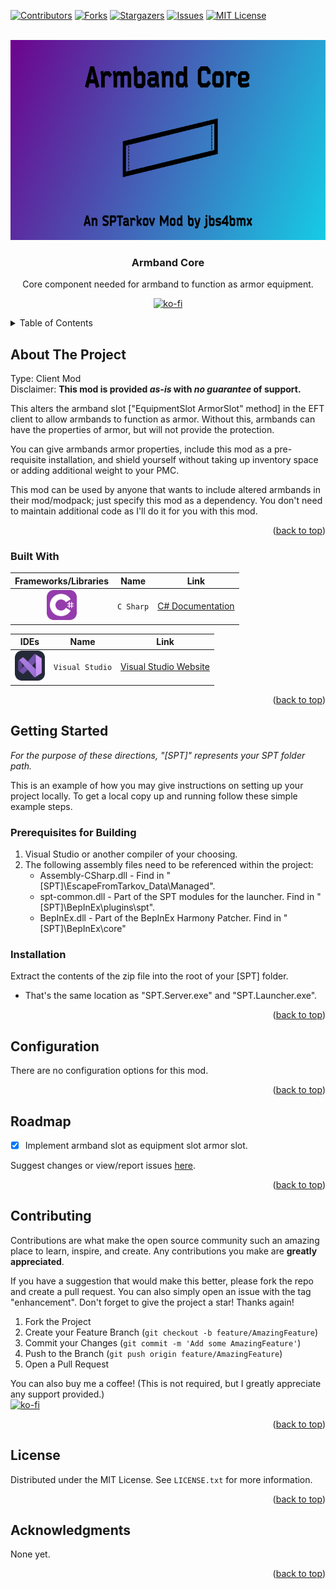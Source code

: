 <a id="readme-top"></a>
[![Contributors][contributors-shield]][contributors-url]
[![Forks][forks-shield]][forks-url]
[![Stargazers][stars-shield]][stars-url]
[![Issues][issues-shield]][issues-url]
[![MIT License][license-shield]][license-url]

<!-- PROJECT LOGO -->
<br />
<div align="center">
  <a href="https://github.com/jbs4bmx/ArmbandCore">
    <img src="./images/ABCBanner.png" alt="logo" width="640" height="320">
  </a>

  <h3 align="center">Armband Core</h3>

  <p align="center">Core component needed for armband to function as armor equipment.<br /></p>

  [![ko-fi](https://ko-fi.com/img/githubbutton_sm.svg)](https://ko-fi.com/X8X611JH15)
</div>



<!-- TABLE OF CONTENTS -->
<details>
  <summary>Table of Contents</summary>
  <ol>
    <li>
      <a href="#about-the-project">About The Project</a>
      <ul>
        <li><a href="#built-with">Built With</a></li>
      </ul>
    </li>
    <li>
      <a href="#getting-started">Getting Started</a>
      <ul>
        <li><a href="#prerequisitesforbuilding">Prerequisites for Building</a></li>
        <li><a href="#installation">Installation</a></li>
      </ul>
    </li>
    <li><a href="#configuration">Configuration</a></li>
    <li><a href="#roadmap">Roadmap</a></li>
    <li><a href="#contributing">Contributing</a></li>
    <li><a href="#license">License</a></li>
    <li><a href="#acknowledgments">Acknowledgments</a></li>
  </ol>
</details>



<!-- ABOUT THE PROJECT -->
## About The Project
Type: Client Mod</br>
Disclaimer: **This mod is provided _as-is_ with _no guarantee_ of support.**

This alters the armband slot ["EquipmentSlot ArmorSlot" method] in the EFT client to allow armbands to function as armor. Without this, armbands can have the properties of armor, but will not provide the protection.

You can give armbands armor properties, include this mod as a pre-requisite installation, and shield yourself without taking up inventory space or adding additional weight to your PMC.

This mod can be used by anyone that wants to include altered armbands in their mod/modpack; just specify this mod as a dependency. You don't need to maintain additional code as I'll do it for you with this mod.

<p align="right">(<a href="#readme-top">back to top</a>)</p>



### Built With
| Frameworks/Libraries                                      | Name         | Link                                       |
| :-------------------------------------------------------: | :----------: | :----------------------------------------: |
| <img src="./images/icons/CS.svg" width="48">              | `C Sharp`    | [C# Documentation][CSharp-url]             |

|                         IDEs                                |      Name       | Link                                      |
| :---------------------------------------------------------: | :-------------: | :---------------------------------------: |
| <img src="./images/icons/VisualStudio-Dark.svg" width="48"> | `Visual Studio` | [Visual Studio Website][VisualStudio-url] |

<p align="right">(<a href="#readme-top">back to top</a>)</p>



<!-- GETTING STARTED -->
## Getting Started
_For the purpose of these directions, "[SPT]" represents your SPT folder path._

This is an example of how you may give instructions on setting up your project locally.
To get a local copy up and running follow these simple example steps.

### Prerequisites for Building
  1. Visual Studio or another compiler of your choosing.
  2. The following assembly files need to be referenced within the project:
     - Assembly-CSharp.dll - Find in "[SPT]\EscapeFromTarkov_Data\Managed".
     - spt-common.dll - Part of the SPT modules for the launcher. Find in "[SPT]\BepInEx\plugins\spt".
     - BepInEx.dll - Part of the BepInEx Harmony Patcher. Find in "[SPT]\BepInEx\core"

### Installation
Extract the contents of the zip file into the root of your [SPT] folder.
  - That's the same location as "SPT.Server.exe" and "SPT.Launcher.exe".

<p align="right">(<a href="#readme-top">back to top</a>)</p>



<!-- CONFIGURATION EXAMPLES -->
## Configuration
There are no configuration options for this mod.

<p align="right">(<a href="#readme-top">back to top</a>)</p>



<!-- ROADMAP -->
## Roadmap

- [X] Implement armband slot as equipment slot armor slot.

Suggest changes or view/report issues [here](https://github.com/jbs4bmx/ArmbandCore/issues).

<p align="right">(<a href="#readme-top">back to top</a>)</p>



<!-- CONTRIBUTING -->
## Contributing

Contributions are what make the open source community such an amazing place to learn, inspire, and create. Any contributions you make are **greatly appreciated**.

If you have a suggestion that would make this better, please fork the repo and create a pull request. You can also simply open an issue with the tag "enhancement".
Don't forget to give the project a star! Thanks again!

1. Fork the Project
2. Create your Feature Branch (`git checkout -b feature/AmazingFeature`)
3. Commit your Changes (`git commit -m 'Add some AmazingFeature'`)
4. Push to the Branch (`git push origin feature/AmazingFeature`)
5. Open a Pull Request

You can also buy me a coffee! (This is not required, but I greatly appreciate any support provided.)</br>
[![ko-fi](https://ko-fi.com/img/githubbutton_sm.svg)](https://ko-fi.com/X8X611JH15)

<p align="right">(<a href="#readme-top">back to top</a>)</p>



<!-- LICENSE -->
## License

Distributed under the MIT License. See `LICENSE.txt` for more information.

<p align="right">(<a href="#readme-top">back to top</a>)</p>



<!-- ACKNOWLEDGMENTS -->
## Acknowledgments
None yet.

<p align="right">(<a href="#readme-top">back to top</a>)</p>



<!-- Repository Metrics -->
[contributors-shield]: https://img.shields.io/github/contributors/jbs4bmx/ArmbandCore.svg?style=for-the-badge
[contributors-url]: https://github.com/jbs4bmx/ArmbandCore/graphs/contributors
[forks-shield]: https://img.shields.io/github/forks/jbs4bmx/ArmbandCore.svg?style=for-the-badge
[forks-url]: https://github.com/jbs4bmx/ArmbandCore/network/members
[stars-shield]: https://img.shields.io/github/stars/jbs4bmx/ArmbandCore.svg?style=for-the-badge
[stars-url]: https://github.com/jbs4bmx/ArmbandCore/stargazers
[issues-shield]: https://img.shields.io/github/issues/jbs4bmx/ArmbandCore.svg?style=for-the-badge
[issues-url]: https://github.com/jbs4bmx/ArmbandCore/issues
[license-shield]: https://img.shields.io/github/license/jbs4bmx/ArmbandCore.svg?style=for-the-badge
[license-url]: https://github.com/jbs4bmx/ArmbandCore/blob/master/LICENSE.txt

<!-- Framwork/Library URLs -->
[CSharp-url]: https://learn.microsoft.com/en-us/dotnet/csharp/
[VisualStudio-url]: https://visualstudio.microsoft.com/
